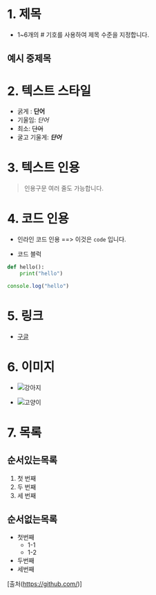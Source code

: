 # 1. 제목

- 1~6개의 # 기호를 사용하여 제목 수준을 지정합니다.

## 예시 중제목

# 2. 텍스트 스타일

- 굵게 : **단어**
- 기울임: *단어*
- 최소: ~~단어~~
- 굴고 기울게: ***단어***

# 3. 텍스트 인용

> 인용구문
> 여러 줄도 가능합니다.

# 4. 코드 인용

- 인라인 코드 인용 ==> 이것은 `code` 입니다.

- 코드 블럭
```python
def hello():
    print("hello")
```

```javascript
console.log("hello")
```

# 5. 링크
- [구글](https://google.com)

# 6. 이미지
- ![강아지](https://cdn.pixabay.com/photo/2024/02/26/19/39/monochrome-image-8598798_1280.jpg)

- ![고양이](../markdown/assets/cat.png)

# 7. 목록

## 순서있는목록
1. 첫 번째
2. 두 번째
3. 세 번째

## 순서없는목록
- 첫번째
    - 1-1
    - 1-2
- 두번째
- 세번째

[출처(https://github.com/)]